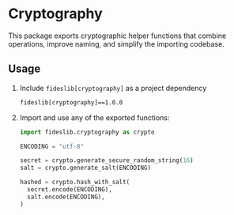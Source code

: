 # Cryptography

This package exports cryptographic helper functions that combine operations, improve naming, and simplify the importing codebase.

## Usage

1. Include `fideslib[cryptography]` as a project dependency

    ```txt title="<code>requirements.txt</code>"
    fideslib[cryptography]==1.0.0
    ```

1. Import and use any of the exported functions:

    ```python
    import fideslib.cryptography as crypto

    ENCODING = "utf-8"

    secret = crypto.generate_secure_random_string(16)
    salt = crypto.generate_salt(ENCODING)

    hashed = crypto.hash_with_salt(
      secret.encode(ENCODING),
      salt.encode(ENCODING),
    )
    ```
